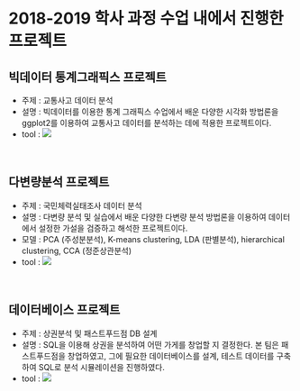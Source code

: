 # 2018-2019 학사 과정 수업 내에서 진행한 프로젝트

## 빅데이터 통계그래픽스 프로젝트
- 주제 : 교통사고 데이터 분석
- 설명 : 빅데이터를 이용한 통계 그래픽스 수업에서 배운 다양한 시각화 방법론을 ggplot2를 이용하여 교통사고 데이터를 분석하는 데에 적용한 프로젝트이다.
- tool : <img src="https://img.shields.io/badge/R-yellow?style=flat&logo=R&logoColor=#276DC3"/></a>

<br>

## 다변량분석 프로젝트
- 주제 : 국민체력실태조사 데이터 분석
- 설명 : 다변량 분석 및 실습에서 배운 다양한 다변량 분석 방법론을 이용하여 데이터에서 설정한 가설을 검증하고 해석한 프로젝트이다.
- 모델 : PCA (주성분분석), K-means clustering, LDA (판별분석), hierarchical clustering, CCA (정준상관분석)
- tool : <img src="https://img.shields.io/badge/R-yellow?style=flat&logo=R&logoColor=#276DC3"/></a>

<br>

## 데이터베이스 프로젝트
- 주제 : 상권분석 및 패스트푸드점 DB 설계
- 설명 : SQL을 이용해 상권을 분석하여 어떤 가게를 창업할 지 결정한다. 본 팀은 패스트푸드점을 창업하였고, 그에 필요한 데이터베이스를 설계, 테스트 데이터를 구축하여 SQL로 분석 시뮬레이션을 진행하였다.
- tool : <img src="https://img.shields.io/badge/MySQL-4479A1?style=flat&logo=MySQL&logoColor=white"/></a> 
